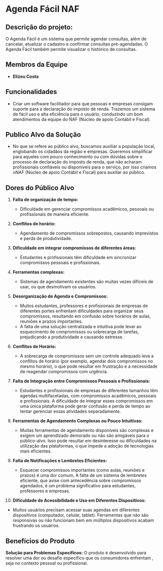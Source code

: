 # Agenda Fácil NAF

## Descrição do projeto:

O Agenda Fácil é um sistema que permite agendar consultas, além de cancelar, atualizar o cadastro e confirmar consultas pré-agendadas. O Agenda Fácil também permite visualizar o histórico de consultas.
  
## Membros da Equipe
- **Elizeu Costa**
 
## Funcionalidades

  - Criar um software facilitador para que pessoas e empresas consigam suporte para a declaração do imposto de renda. Trazemos um sistema de fácil uso e alta eficiência para o usuário, conduzindo um bom atendimentos da equipe do NAF (Núcleo de apoio Contábil e Fiscal).

## Publico Alvo da Solução
- No que se refere ao público alvo, buscamos auxiliar a população local, englobando os cidadãos da região e empresas. Queremos simplificar para aqueles com pouco conhecimento ou com dúvidas sobre o processo de declaração do imposto de renda, que não acharam profissionais confiáveis ou disponíveis para o serviço, por isso criamos oNAF (Núcleo de apoio Contábil e Fiscal) para auxiliar ao público.
 
## Dores do Público Alvo
1. **Falta de organização de tempo:** 
   - Dificuldade em gerenciar compromissos acadêmicos, pessoais ou profissionais de maneira eficiente.
     
2. **Conflitos de horário:** 
   - Agendamento de compromissos sobrepostos, causando imprevistos e perda de produtividade.
     
3. **Dificuldade em integrar compromissos de diferentes áreas:**
    - Estudantes e profissionais têm dificuldade em sincronizar compromissos pessoais e profissionais.
      
4. **Ferramentas complexas:** 
    - Sistemas de agendamento existentes são muitas vezes difíceis de usar, ou que desmotivam os usuários.
      
5. **Desorganização de Agenda e Compromissos:**
   - Muitos estudantes, professores e profissionais de empresas de diferentes portes enfrentam dificuldades para organizar seus compromissos, resultando em confusão sobre horários de aulas, reuniões e prazos importantes.
   - A falta de uma solução centralizada e intuitiva pode levar ao esquecimento de compromissos ou sobrecarga de tarefas, prejudicando a produtividade e causando estresse.

6. **Conflitos de Horário:**
   - A sobrecarga de compromissos sem um controle adequado leva a conflitos de horário (por exemplo, agendar dois compromissos no mesmo horário), o que pode resultar em frustração e a necessidade de reagendar compromissos com urgência.

7. **Falta de Integração entre Compromissos Pessoais e Profissionais:**
   - Estudantes e profissionais de empresas de diferentes tamanhos têm agendas multifacetadas, com compromissos acadêmicos, pessoais e profissionais. A dificuldade de integrar esses compromissos em uma única plataforma pode gerar confusão e perda de tempo ao tentar gerenciar essas atividades separadamente.

8. **Ferramentas de Agendamento Complexas ou Pouco Intuitivas:**
   - Muitas ferramentas de agendamento disponíveis são complexas e exigem um aprendizado demorado ou não são amigáveis para o público-alvo. Isso pode resultar em desinteresse ou dificuldades na utilização das plataformas, o que impede a adoção de tecnologias mais eficientes.

9. **Falta de Notificações e Lembretes Eficientes:**
   - Esquecer compromissos importantes (como aulas, reuniões e prazos) é uma dor comum. A falta de um sistema de lembretes eficiente, que avise com antecedência sobre compromissos agendados, é um problema significativo para estudantes, professores e empresas.

10. **Dificuldade de Acessibilidade e Uso em Diferentes Dispositivos:**
   - Muitos usuários precisam acessar suas agendas em diferentes dispositivos (computador, celular, tablet). Ferramentas que não são responsivas ou não funcionam bem em múltiplos dispositivos acabam frustrando os usuários.

## Benefícios do Produto

 **Solução para Problemas Específicos:** O produto é desenvolvido para resolver uma dor ou desafio específico que os consumidores enfrentam , seja no contexto pessoal ou profissional.
  
